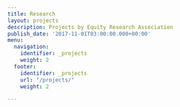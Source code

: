 ```yaml
---
title: Research
layout: projects
description: Projects by Equity Research Association
publish_date: '2017-11-01T03:00:00.000+00:00'
menu:
  navigation:
    identifier: _projects
    weight: 2
  footer:
    identifier: _projects
    url: "/projects/"
    weight: 2

---
```

